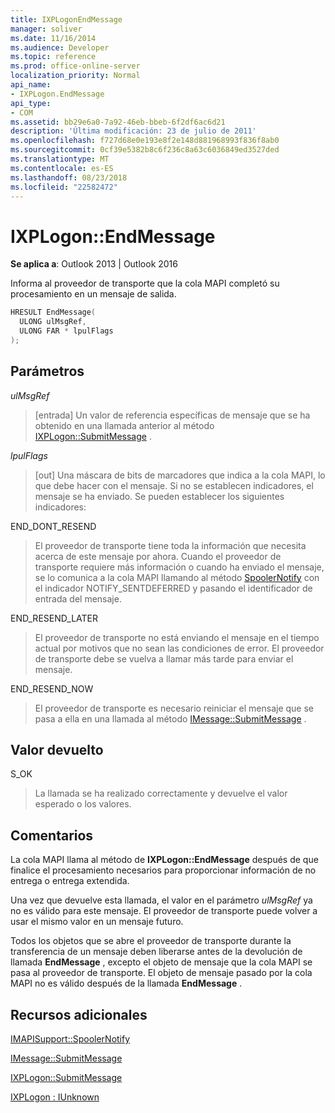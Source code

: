 ```yaml
---
title: IXPLogonEndMessage
manager: soliver
ms.date: 11/16/2014
ms.audience: Developer
ms.topic: reference
ms.prod: office-online-server
localization_priority: Normal
api_name:
- IXPLogon.EndMessage
api_type:
- COM
ms.assetid: bb29e6a0-7a92-46eb-bbeb-6f2df6ac6d21
description: 'Última modificación: 23 de julio de 2011'
ms.openlocfilehash: f727d68e0e193e8f2e148d881968993f836f8ab0
ms.sourcegitcommit: 0cf39e5382b8c6f236c8a63c6036849ed3527ded
ms.translationtype: MT
ms.contentlocale: es-ES
ms.lasthandoff: 08/23/2018
ms.locfileid: "22582472"
---
```

# <a name="ixplogonendmessage"></a>IXPLogon::EndMessage

  
  
**Se aplica a**: Outlook 2013 | Outlook 2016 
  
Informa al proveedor de transporte que la cola MAPI completó su procesamiento en un mensaje de salida.
  
```cpp
HRESULT EndMessage(
  ULONG ulMsgRef,
  ULONG FAR * lpulFlags
);
```

## <a name="parameters"></a>Parámetros

 _ulMsgRef_
  
> [entrada] Un valor de referencia específicas de mensaje que se ha obtenido en una llamada anterior al método [IXPLogon::SubmitMessage](ixplogon-submitmessage.md) . 
    
 _lpulFlags_
  
> [out] Una máscara de bits de marcadores que indica a la cola MAPI, lo que debe hacer con el mensaje. Si no se establecen indicadores, el mensaje se ha enviado. Se pueden establecer los siguientes indicadores:
    
END_DONT_RESEND 
  
> El proveedor de transporte tiene toda la información que necesita acerca de este mensaje por ahora. Cuando el proveedor de transporte requiere más información o cuando ha enviado el mensaje, se lo comunica a la cola MAPI llamando al método [SpoolerNotify](imapisupport-spoolernotify.md) con el indicador NOTIFY_SENTDEFERRED y pasando el identificador de entrada del mensaje. 
    
END_RESEND_LATER 
  
> El proveedor de transporte no está enviando el mensaje en el tiempo actual por motivos que no sean las condiciones de error. El proveedor de transporte debe se vuelva a llamar más tarde para enviar el mensaje.
    
END_RESEND_NOW 
  
> El proveedor de transporte es necesario reiniciar el mensaje que se pasa a ella en una llamada al método [IMessage::SubmitMessage](imessage-submitmessage.md) . 
    
## <a name="return-value"></a>Valor devuelto

S_OK 
  
> La llamada se ha realizado correctamente y devuelve el valor esperado o los valores.
    
## <a name="remarks"></a>Comentarios

La cola MAPI llama al método de **IXPLogon::EndMessage** después de que finalice el procesamiento necesarios para proporcionar información de no entrega o entrega extendida. 
  
Una vez que devuelve esta llamada, el valor en el parámetro _ulMsgRef_ ya no es válido para este mensaje. El proveedor de transporte puede volver a usar el mismo valor en un mensaje futuro. 
  
Todos los objetos que se abre el proveedor de transporte durante la transferencia de un mensaje deben liberarse antes de la devolución de llamada **EndMessage** , excepto el objeto de mensaje que la cola MAPI se pasa al proveedor de transporte. El objeto de mensaje pasado por la cola MAPI no es válido después de la llamada **EndMessage** . 
  
## <a name="see-also"></a>Recursos adicionales



[IMAPISupport::SpoolerNotify](imapisupport-spoolernotify.md)
  
[IMessage::SubmitMessage](imessage-submitmessage.md)
  
[IXPLogon::SubmitMessage](ixplogon-submitmessage.md)
  
[IXPLogon : IUnknown](ixplogoniunknown.md)

